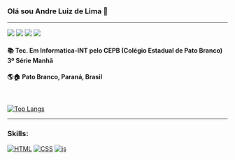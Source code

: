 ### Olá sou Andre Luiz de Lima 🖖 
---
<a href="https://www.instagram.com/andreluizpbbr/" target="_blank"><img src="https://img.shields.io/badge/-Instagram-%23E4405F?style=for-the-badge&logo=instagram&logoColor=white" target="_blank"></a>
<a href = "https://wa.me/5546999131085"><img src="https://img.shields.io/badge/WhatsApp-25D366?style=for-the-badge&logo=whatsapp&logoColor=white" target="_blank"></a>
<a href = "mailto:andreluizjp2015@gmail.com"><img src="https://img.shields.io/badge/Gmail-D14836?style=for-the-badge&logo=gmail&logoColor=white" target="_blank"></a>
<a href = "https://www.linkedin.com/in/andre-luiz-de-lima-60877a220"><img src="https://img.shields.io/badge/LinkedIn-0077B5?style=for-the-badge&logo=linkedin&logoColor=white" target="_blank"></a>


#### 📚 Tec. Em Informatica-INT pelo CEPB (Colégio Estadual de Pato Branco) 3º Série Manhã

#### 🌎🏠 Pato Branco, Paraná, Brasil 

<br>

[![Top Langs](https://github-readme-stats.vercel.app/api/top-langs/?username=AndreLuizdeLima&langs_count=8)](https://github.com/anuraghazra/github-readme-stats)

---
### Skills:

[![HTML](https://img.shields.io/badge/HTML5-E34F26?style=for-the-badge&logo=html5&logoColor=white)]()
[![CSS](https://img.shields.io/badge/CSS3-1572B6?style=for-the-badge&logo=css3&logoColor=white)]()
[![js](https://img.shields.io/badge/JavaScript-F7DF1E?style=for-the-badge&logo=javascript&logoColor=white)]()

